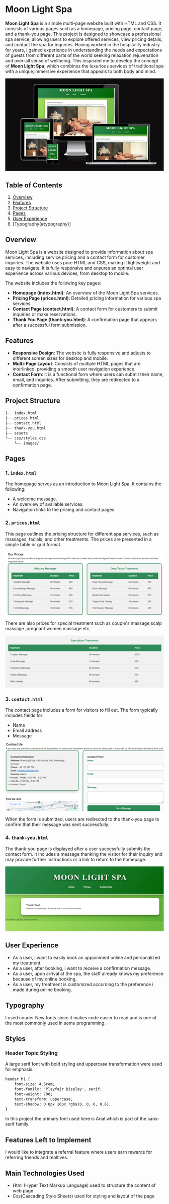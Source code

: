 
# Moon Light Spa

**Moon Light Spa** is a simple multi-page website built with HTML and CSS. It consists of various pages such as a homepage, pricing page, contact page, and a thank-you page. This project is designed to showcase a professional spa service, allowing users to explore offered services, view pricing details, and contact the spa for inquiries. Having worked in the hospitality industry for years, i gained experience in understanding the needs and expectations of guests from different parts of the world seeking relaxation,rejuvenation and over-all sense of wellbeing. This inspisred me to develop the concept of **Moon Light Spa**, which combines the luxurious services of traditional spa with a unique,immersive experience that appeals to both body and mind.

![Reference image](/assets/images/screenshot6.png)

## Table of Contents
1. [Overview](#overview)
2. [Features](#features)
3. [Project Structure](#project-structure)
4. [Pages](#pages)
5. [User Experience](#user-experience)
7. [Typography(#typography)]

## Overview

Moon Light Spa is a website designed to provide information about spa services, including service pricing and a contact form for customer inquiries. The website uses pure HTML and CSS, making it lightweight and easy to navigate. It is fully responsive and ensures an optimal user experience across various devices, from desktop to mobile.

The website includes the following key pages:

- **Homepage (index.html)**: An overview of the Moon Light Spa services.
- **Pricing Page (prices.html)**: Detailed pricing information for various spa services.
- **Contact Page (contact.html)**: A contact form for customers to submit inquiries or make reservations.
- **Thank You Page (thank-you.html)**: A confirmation page that appears after a successful form submission.

## Features

- **Responsive Design**: The website is fully responsive and adjusts to different screen sizes for desktop and mobile.
- **Multi-Page Layout**: Consists of multiple HTML pages that are interlinked, providing a smooth user navigation experience.
- **Contact Form**: it is a functional form where users can submit their name, email, and inquiries. After submitting, they are redirected to a confirmation page.

## Project Structure

```
├── index.html
├── prices.html
├── contact.html
├── thank-you.html
├── assets
└── css/styles.css
    └── images/
```

## Pages

### 1. `index.html`
The homepage serves as an introduction to Moon Light Spa. It contains the following:
- A welcome message.
- An overview of available services.
- Navigation links to the pricing and contact pages.

### 2. `prices.html`
This page outlines the pricing structure for different spa services, such as massages, facials, and other treatments. The prices are presented in a simple table or grid format.

![Reference image](/assets/images/screenshot4.png)

There are also prices for special treatment such as couple's massage,scalp massage ,pregnant women massage etc.

![Reference image](/assets/images/screenshot3.png)

### 3. `contact.html`
The contact page includes a form for visitors to fill out. The form typically includes fields for:
- Name
- Email address
- Message

![Reference image](/assets/images/screenshot5.png)


When the form is submitted, users are redirected to the thank-you page to confirm that their message was sent successfully.

### 4. `thank-you.html`
The thank-you page is displayed after a user successfully submits the contact form. It includes a message thanking the visitor for their inquiry and may provide further instructions or a link to return to the homepage.

![Reference image](/assets/images/screenshot1.png)

## User Experience 

* As a user, i want to easily book an appoinment online and personalized my treatment.
* As a user, after booking, i want to receive a confirmation message.
* As a user, upon arrival at the spa, the staff already knows my preference because of my online booking.
* As a user, my treatment is customized according to the preference i made during online booking.

## Typography

I used courier New fonts since it makes code easier to read and is one of the most commonly used in some programming.

## Styles

### Header Topic Styling

A large serif font with bold styling and uppercase transformation were used for emphasis.

```
header h1 {
    font-size: 4.5rem;
    font-family: 'Playfair Display', serif;
    font-weight: 700;
    text-transform: uppercase;
    text-shadow: 0 8px 16px rgba(0, 0, 0, 0.6);
}

```
In this project the primary font used here is Arial which is part of the sans-serif family.

## Features Left to Implement
I would like to integrate a referral feature where users earn rewards for referring friends and realtives.

## Main Technologies Used 
* Html (Hyper Text Markup Language) used to structure the content of web page
* Css(Cascading Style Sheets) used for styling and layout of the page



